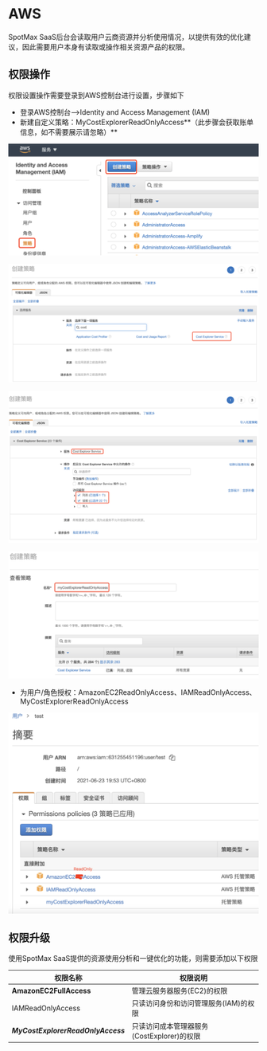 # AWS

SpotMax SaaS后台会读取用户云商资源并分析使用情况，以提供有效的优化建议，因此需要用户本身有读取或操作相关资源产品的权限。

## 权限操作

权限设置操作需要登录到AWS控制台进行设置，步骤如下

* 登录AWS控制台—>Identity and Access Management (IAM)
* 新建自定义策略：MyCostExplorerReadOnlyAccess**（此步骤会获取账单信息，如不需要展示请忽略）**

![](<../../.gitbook/assets/image (183).png>)

![](<../../.gitbook/assets/image (184).png>)

![](<../../.gitbook/assets/image (185).png>)

![](<../../.gitbook/assets/image (186).png>)

* 为用户/角色授权：AmazonEC2ReadOnlyAccess、IAMReadOnlyAccess、MyCostExplorerReadOnlyAccess

![](<../../.gitbook/assets/image (201).png>)

## **权限升级**

使用SpotMax SaaS提供的资源使用分析和一键优化的功能，则需要添加以下权限

| 权限名称                               | 权限说明                         |
| ---------------------------------- | ---------------------------- |
| **AmazonEC2FullAccess**            | 管理云服务器服务(EC2)的权限             |
| IAMReadOnlyAccess                  | 只读访问身份和访问管理服务(IAM)的权限        |
| _**MyCostExplorerReadOnlyAccess**_ | 只读访问成本管理器服务(CostExplorer)的权限 |
